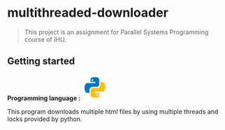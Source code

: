 # multithreaded-downloader

>This project is an assignment for Parallel Systems Programming course of IHU.

## Getting started

**Programming language :**
<img src=".idea/python.svg" alt="Python" width="60" height="60" />

This program downloads multiple html files by using multiple threads and locks provided by python.




